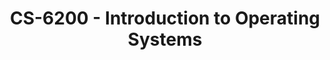 ---
layout: course
title: CS-6200 - Introduction to Operating Systems
aliases: GIOS,  IOS
course_id: CS-6200
permalink: /CS-6200/
avg_difficulty: 3.67
avg_rating: 4.35
avg_workload: 18.27
type: course_page
---